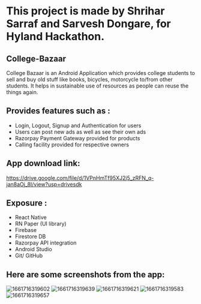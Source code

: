 # This project is made by Shrihar Sarraf and Sarvesh Dongare, for Hyland Hackathon.
## College-Bazaar

College Bazaar is an Android Application which provides college students to sell and buy old stuff like books, bicycles, motorcycle to/from other students.
It helps in sustainable use of resources as people can reuse the things again.

## Provides features such as :

- Login, Logout, Signup and Authentication for users
- Users can post new ads as well as see their own ads
- Razorpay Payment Gateway provided for products
- Calling facility provided for respective owners

## App download link:

https://drive.google.com/file/d/1VPnHmTf95XJ2j5_zRFN_q-jan8aOj_8I/view?usp=drivesdk

## Exposure :

- React Native
- RN Paper (UI library)
- Firebase
- Firestore DB
- Razorpay API integration
- Android Studio
- Git/ GitHub

## Here are some screenshots from the app:

![1661716319602](https://user-images.githubusercontent.com/83115648/187092063-2b927cbd-03bf-4a8e-9bfc-aab4feb8a8f2.jpg)
![1661716319639](https://user-images.githubusercontent.com/83115648/187092065-9c0b35b8-3305-4ce2-8575-4a0cf8907d95.jpg)
![1661716319621](https://user-images.githubusercontent.com/83115648/187092067-2793947c-6881-499d-b800-c9c44ed6187f.jpg)
![1661716319583](https://user-images.githubusercontent.com/83115648/187092068-787929a2-69a2-49cc-bc0d-2e6527c48251.jpg)
![1661716319657](https://user-images.githubusercontent.com/83115648/187092071-fdb5a8a9-806f-45bd-97fc-a072b8595b74.jpg)
